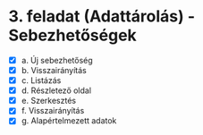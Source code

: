 # 3. feladat (Adattárolás) - Sebezhetőségek

- [x] a. Új sebezhetőség
- [x] b. Visszairányítás
- [x] c. Listázás
- [x] d. Részletező oldal
- [x] e. Szerkesztés
- [x] f. Visszairányítás
- [x] g. Alapértelmezett adatok